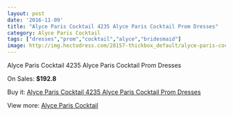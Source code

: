 ```yaml
---
layout: post
date: '2016-11-09'
title: "Alyce Paris Cocktail 4235 Alyce Paris Cocktail Prom Dresses"
category: Alyce Paris Cocktail
tags: ["dresses","prom","cocktail","alyce","bridesmaid"]
image: http://img.hectodress.com/28157-thickbox_default/alyce-paris-cocktail-4235-alyce-paris-cocktail-prom-dresses.jpg
---
```

Alyce Paris Cocktail 4235 Alyce Paris Cocktail Prom Dresses

On Sales: **$192.8**
<a href="https://www.hectodress.com/alyce-paris-cocktail/13136-alyce-paris-cocktail-4235-alyce-paris-cocktail-prom-dresses.html"><amp-img layout="responsive" width="600" height="600" src="//img.hectodress.com/28157-thickbox_default/alyce-paris-cocktail-4235-alyce-paris-cocktail-prom-dresses.jpg" alt="Alyce Paris Cocktail 4235 Alyce Paris Cocktail Prom Dresses 0" /></a>
<a href="https://www.hectodress.com/alyce-paris-cocktail/13136-alyce-paris-cocktail-4235-alyce-paris-cocktail-prom-dresses.html"><amp-img layout="responsive" width="600" height="600" src="//img.hectodress.com/28158-thickbox_default/alyce-paris-cocktail-4235-alyce-paris-cocktail-prom-dresses.jpg" alt="Alyce Paris Cocktail 4235 Alyce Paris Cocktail Prom Dresses 1" /></a>

Buy it: [Alyce Paris Cocktail 4235 Alyce Paris Cocktail Prom Dresses](https://www.hectodress.com/alyce-paris-cocktail/13136-alyce-paris-cocktail-4235-alyce-paris-cocktail-prom-dresses.html "Alyce Paris Cocktail 4235 Alyce Paris Cocktail Prom Dresses")

View more: [Alyce Paris Cocktail](https://www.hectodress.com/204-alyce-paris-cocktail "Alyce Paris Cocktail")